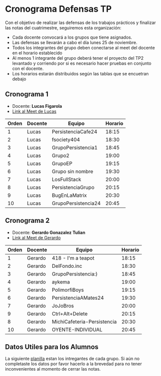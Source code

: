 # Cronograma Defensas TP
Con el objetivo de realizar las defensas de los trabajos prácticos y finalizar las notas del cuatrimestre, seguiremos esta organización:

- Cada docente convocará a los grupos que tiene asignados.
- Las defensas se llevarán a cabo el día lunes 25 de noviembre.
- Todos los integrantes del grupo deben conectarse al meet del docente en el horario establecido
- Al menos 1 integrante del grupo deberá tener el proyecto del TP2 levantado y corriendo por si es necesario hacer pruebas en conjunto con el docente.
- Los horarios estarán distribuidos según las tablas que se encuetran debajo

## Cronograma 1 
- Docente: **Lucas Figarola**
- [Link al Meet de Lucas](https://meet.google.com/hkv-kcwq-oty)


|Orden|Docente|Equipo|Horario|
|-----|-------|------|-------|
|1|Lucas|PersistenciaCafe24|18:15|
|2|Lucas|fsociety404|18:30|
|3|Lucas|GrupoPersistencia1|18:45|
|4|Lucas|Grupo2|19:00|
|5|Lucas|GrupoEP|19:15|
|6|Lucas|Grupo sin nombre|19:30|
|7|Lucas|LosFullStack|20:00|
|8|Lucas|PersistenciaGrupo|20:15|
|9|Lucas|BugEnLaMatrix|20:30|
|10|Lucas|GrupoPersistencia24|20:45|

## Cronograma 2 
- Docente: **Gerardo Gonazalez Tulian**
- [Link al Meet de Gerardo](https://meet.google.com/bax-wuav-imj)

|Orden|Docente|Equipo|Horario|
|-----|-------|------|-------|
|1|Gerardo|418 - I'm a teapot|18:15|
|2|Gerardo|DelFondo.inc|18:30|
|3|Gerardo|GrupoPersistencia:)|18:45|
|4|Gerardo|aykema|19:00|
|5|Gerardo|PolimorfiBoys|19:15|
|6|Gerardo|PersistenciaAMates24|19:30|
|7|Gerardo|JoJoBros|20:00|
|9|Gerardo|Ctrl+Alt+Delete|20:15|
|8|Gerardo|MichiCafeteria-Persistencia|20:30|
|10|Gerardo|OYENTE-INDIVIDUAL|20:45|

## Datos Utiles para los Alumnos
La siguiente [planilla](https://docs.google.com/spreadsheets/d/1dR2rPAyvgY_q65jCwLFmjRyIzv5CJDBfYUthO39WTPM/edit?gid=0#gid=0) estan los intregantes de cada grupo. Si aún no completaste los datos por favor hacerlo a la brevedad para no tener inconvenientes al momento de cerrar las notas.

